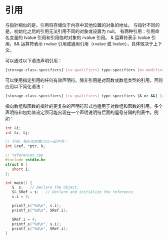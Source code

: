 # 引用

与指针相似的是，引用将存储位于内存中其他位置的对象的地址。 与指针不同的是，初始化之后的引用无法引用不同的对象或设置为 null。 有两种引用：引用命名变量的 lvalue 引用和引用临时对象的 rvalue 引用。 & 运算符表示 lvalue 引用，&& 运算符表示 rvalue 引用或通用引用（rvalue 或 lvalue），具体取决于上下文。

可以通过以下语法声明引用：

```sh
[storage-class-specifiers] [cv-qualifiers] type-specifiers [ms-modifier] declarator [=expression];
```

可以使用指定引用的任何有效声明符。除非引用是对函数或数组类型的引用，否则应用以下简化语法：

```sh
[storage-class-specifiers] [cv-qualifiers] type-specifiers [& or &&] [cv-qualifiers] identifier [=expression];
```

指向数组和函数的指针的更复杂的声明符形式也适用于对数组和函数的引用。多个声明符和初始值设定项可能出现在一个声明说明符后面的逗号分隔的列表中。例如：

```cpp
int &i;
int &i, &j;

// 引用、指针和对象可以一起声明：
int &ref, *ptr, k;

// references.cpp
#include <stdio.h>
struct S {
   short i;
};

int main() {
   S  s;   // Declare the object.
   S& SRef = s;   // Declare and initialize the reference.
   s.i = 3;

   printf_s("%d\n", s.i);
   printf_s("%d\n", SRef.i);

   SRef.i = 4;
   printf_s("%d\n", s.i);
   printf_s("%d\n", SRef.i);
}
```
